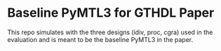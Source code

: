 Baseline PyMTL3 for GTHDL Paper
==========================================================================

This repo simulates with the three designs (idiv, proc, cgra) used in
the evaluation and is meant to be the baseline PyMTL3 in the paper.
